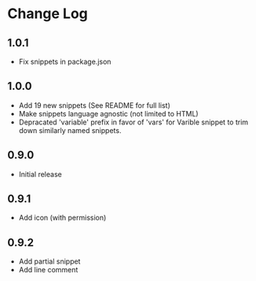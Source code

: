 # Change Log

## 1.0.1

- Fix snippets in package.json

## 1.0.0

- Add 19 new snippets (See README for full list)
- Make snippets language agnostic (not limited to HTML)
- Depracated 'variable' prefix in favor of 'vars' for Varible snippet to trim down similarly named snippets.

## 0.9.0

- Initial release

## 0.9.1

- Add icon (with permission)

## 0.9.2

- Add partial snippet
- Add line comment